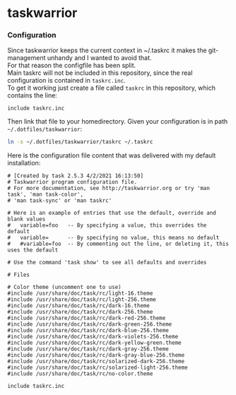 # taskwarrior

### Configuration

Since taskwarrior keeps the current context in ~/.taskrc it makes the git-management unhandy and I wanted to avoid that.  
For that reason the configfile has been split.  
Main taskrc will not be included in this repository, since the real configuration is contained in `taskrc.inc`.  
To get it working just create a file called `taskrc` in this repository, which contains the line:  

```config
include taskrc.inc
```

Then link that file to your homedirectory. Given your configuration is in path `~/.dotfiles/taskwarrior`:  
```bash
ln -s ~/.dotfiles/taskwarrior/taskrc ~/.taskrc
```

Here is the configuration file content that was delivered with my default installation:

```config
# [Created by task 2.5.3 4/2/2021 16:13:50]
# Taskwarrior program configuration file.
# For more documentation, see http://taskwarrior.org or try 'man task', 'man task-color',
# 'man task-sync' or 'man taskrc'

# Here is an example of entries that use the default, override and blank values
#   variable=foo   -- By specifying a value, this overrides the default
#   variable=      -- By specifying no value, this means no default
#   #variable=foo  -- By commenting out the line, or deleting it, this uses the default

# Use the command 'task show' to see all defaults and overrides

# Files

# Color theme (uncomment one to use)
#include /usr/share/doc/task/rc/light-16.theme
#include /usr/share/doc/task/rc/light-256.theme
#include /usr/share/doc/task/rc/dark-16.theme
#include /usr/share/doc/task/rc/dark-256.theme
#include /usr/share/doc/task/rc/dark-red-256.theme
#include /usr/share/doc/task/rc/dark-green-256.theme
#include /usr/share/doc/task/rc/dark-blue-256.theme
#include /usr/share/doc/task/rc/dark-violets-256.theme
#include /usr/share/doc/task/rc/dark-yellow-green.theme
#include /usr/share/doc/task/rc/dark-gray-256.theme
#include /usr/share/doc/task/rc/dark-gray-blue-256.theme
#include /usr/share/doc/task/rc/solarized-dark-256.theme
#include /usr/share/doc/task/rc/solarized-light-256.theme
#include /usr/share/doc/task/rc/no-color.theme

include taskrc.inc
```


